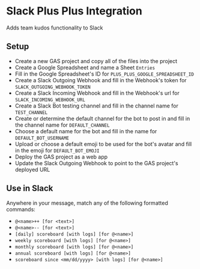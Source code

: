 # Slack Plus Plus Integration
Adds team kudos functionality to Slack

## Setup
* Create a new GAS project and copy all of the files into the project
* Create a Google Spreadsheet and name a Sheet `Entries`
* Fill in the Google Spreadsheet's ID for `PLUS_PLUS_GOOGLE_SPREADSHEET_ID`
* Create a Slack Outgoing Webhook and fill in the Webhook's token for `SLACK_OUTGOING_WEBHOOK_TOKEN`
* Create a Slack Incoming Webhook and fill in the Webhook's url for `SLACK_INCOMING_WEBHOOK_URL`
* Create a Slack Bot testing channel and fill in the channel name for `TEST_CHANNEL`
* Create or determine the default channel for the bot to post in and fill in the channel name for `DEFAULT_CHANNEL`
* Choose a default name for the bot and fill in the name for `DEFAULT_BOT_USERNAME`
* Upload or choose a default emoji to be used for the bot's avatar and fill in the emoji for `DEFAULT_BOT_EMOJI`
* Deploy the GAS project as a web app
* Update the Slack Outgoing Webhook to point to the GAS project's deployed URL

## Use in Slack
Anywhere in your message, match any of the following formatted commands:
* `@<name>++ [for <text>]`
* `@<name>-- [for <text>]`
* `[daily] scoreboard [with logs] [for @<name>]`
* `weekly scoreboard [with logs] [for @<name>]`
* `monthly scoreboard [with logs] [for @<name>]`
* `annual scoreboard [with logs] [for @<name>]`
* `scoreboard since <mm/dd/yyyy> [with logs] [for @<name>]`

